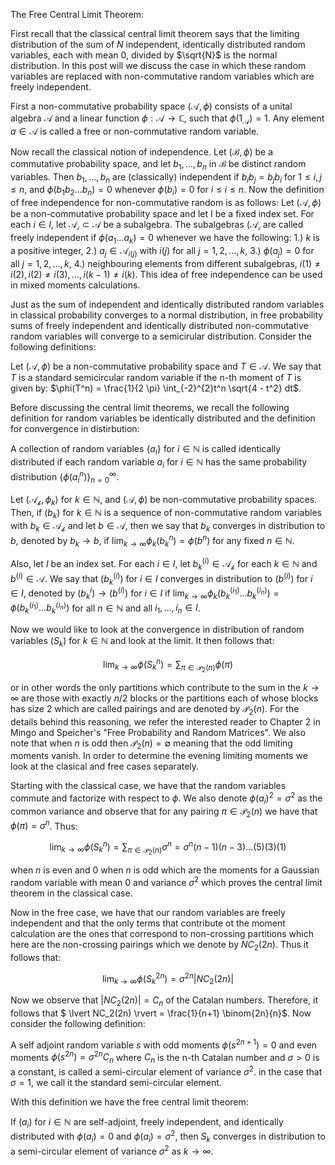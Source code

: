 The Free Central Limit Theorem:


First recall that the classical central limit theorem says that the limiting distribution of the sum of $N$ independent, identically distributed random variables, each with mean $0$, divided by $\sqrt{N}$ is the normal distribution. In this post will we discuss the case in which these random variables are replaced with non-commutative random variables which are freely independent. 

First a non-commutative probability space $(\mathcal{A},\phi)$ consists of a unital algebra $\mathcal{A}$ and a linear function $\phi: \mathcal{A} \rightarrow \mathbb{C}$, such that $\phi(1_{\mathcal{A}}) = 1$. Any element $a \in \mathcal{A}$ is called a free or non-commutative random variable. 

Now recall the classical notion of independence. Let $(\mathcal{B}, \phi)$ be a commutative probability space, and let $b_1, ..., b_n$ in $\mathcal{B}$ be distinct random variables. Then $b_1,...,b_n$ are (classically) independent if $b_i b_j = b_j b_i$ for $1 \leq i, j \leq n$, and $\phi(b_1 b_2 ... b_n) = 0$ whenever $\phi(b_i) = 0$ for $i \leq i \leq n$. Now the definition of free independence for non-commutative random is as follows: Let $(\mathcal{A}, \phi)$ be a non-commutative probability space and let I be a fixed index set. For each $i \in I$, let $\mathcal{A_i} \subset \mathcal{A}$ be a subalgebra. The subalgebras $(\mathcal{A_i}$ are called freely independent if $\phi(a_1 ... a_k) = 0$ whenever we have the following: 1.) $k$ is a positive integer, 2.) $a_j \in \mathcal{A}_{i(j)}$ with $i(j)$ for all $j = 1,2,...,k$, 3.) $\phi(a_j) = 0$ for all $j = 1,2,...,k$, 4.) neighbouring elements from different subalgebras, $i(1) \neq i(2), i(2) \neq i(3), ... , i(k-1) \neq i(k)$. This idea of free independence can be used in mixed moments calculations. 

Just as the sum of independent and identically distributed random variables in classical probability converges to a normal distribution, in free probability sums of freely independent and identically distributed non-commutative random variables will converge to a semicirular distribution. Consider the following definitions:

Let $(\mathcal{A},\phi)$ be a non-commutative probability space and $T \in \mathcal{A}$. We say that $T$ is a standard semicircular random variable if the n-th moment of $T$ is given by: $\phi(T^n) = \frac{1}{2 \pi} \int_{-2}^{2}t^n \sqrt{4 - t^2} dt$.

Before discussing the central limit theorems, we recall the following definition for random variables be identically distributed and the definition for convergence in distirbution:

A collection of random variables $\{ a_i \}$ for $i \in \mathbb{N}$ is called identically distributed if each random variable $a_i$ for $i \in \mathbb{N}$ has the same probability distribution $\{\phi(a_i^n)\}^{\infty}_{n = 0}$. 

Let $(\mathcal{A_k}, \phi_k)$ for $k \in \mathbb{N}$, and $(\mathcal{A}, \phi)$ be non-commutative probability spaces. Then, if $(b_k)$ for $k \in \mathbb{N}$ is a sequence of non-commutative random variables with $b_k \in \mathcal{A_k}$ and let $b \in \mathcal{A}$, then we say that $b_k$ converges in distribution to $b$, denoted by $b_k \rightarrow b$, if $\lim_{k \rightarrow \infty} \phi_k(b_k^n) = \phi(b^n)$ for any fixed $n \in \mathbb{N}$. 

Also, let $I$ be an index set. For each $i \in I$, let $b_k^{(i)} \in \mathcal{A_k}$ for each $k \in \mathbb{N}$ and $b^{(i)} \in \mathcal{A}$. We say that $(b_k^{(i)})$ for $i \in I$ converges in distribution to $(b^{(i)})$ for $i \in I$, denoted by $(b_k^{i}) \rightarrow (b^{(i)})$ for $i \in I$ if $\lim_{k \rightarrow \infty} \phi_k(b_k^{(i_1)} ... b_k^{(i_n)}) = \phi(b_k^{(i_1)} ... b_k^{(i_n)})$ for all $n \in \mathbb{N}$ and all $i_1,...,i_n \in I$. 

Now we would like to look at the convergence in distribution of random variables $(S_k)$ for $k \in \mathbb{N}$ and look at the limit. It then follows that: 

$$\lim_{k \rightarrow \infty} \phi(S_k^n) = \sum_{\pi \in \mathcal{P_2}(n)} \phi(\pi)$$

or in other words the only partitions which contribute to the sum in the $k \rightarrow \infty$ are those with exactly $n/2$ blocks or the partitions each of whose blocks has size $2$ which are called pairings and are denoted by $\mathcal{P_2}(n)$. For the details behind this reasoning, we refer the interested reader to Chapter 2 in Mingo and Speicher's "Free Probability and Random Matrices". We also note that when $n$ is odd then $\mathcal{P_2}(n) = \emptyset$ meaning that the odd limiting moments vanish. In order to determine the evening limiting moments we look at the clasical and free cases separately. 

Starting with the classical case, we have that the random variables commute and factorize with respect to $\phi$. We also denote $\phi(a_i)^2 = \sigma^2$ as the common variance and observe that for any pairing $\pi \in \mathcal{P_2}(n)$ we have that $\phi(\pi) = \sigma^n$. Thus:

$$ \lim_{k \rightarrow \infty} \phi(S_k^n) = \sum_{\pi \in \mathcal{P_2}(n)} \sigma^n = \sigma^n (n-1)(n-3)...(5)(3)(1)$$ 

when $n$ is even and $0$ when $n$ is odd which are the moments for a Gaussian random variable with mean $0$ and variance $\sigma^2$ which proves the central limit theorem in the classical case. 

Now in the free case, we have that our random variables are freely independent and that the only terms that contribute ot the moment calculation are the ones that correspond to non-crossing partitions which here are the non-crossing pairings which we denote by $NC_2(2n)$. Thus it follows that: 

$$\lim_{k \rightarrow \infty} \phi(S_k^{2n}) = \sigma^{2n} \lvert NC_2(2n) \rvert$$

Now we observe that $\lvert NC_2(2n)\rvert = C_n$ of the Catalan numbers. Therefore, it follows that $ \lvert NC_2(2n) \rvert = \frac{1}{n+1} \binom{2n}{n}$. Now consider the following definition:

A self adjoint random variable $s$ with odd moments $\phi(s^{2n+1}) = 0$ and even moments $\phi(s^{2n}) = \sigma^{2n}C_n$ where $C_n$ is the n-th Catalan number and $\sigma>0$ is a constant, is called a semi-circular element of variance $\sigma^2$. in the case that $\sigma = 1$, we call it the standard semi-circular element. 

With this definition we have the free central limit theorem:

If $(a_i)$ for $i \in \mathbb{N}$ are self-adjoint, freely independent, and identically distributed with $\phi(a_i) = 0$ and $\phi(a_i) = \sigma^2$, then $S_k$ converges in distribution to a semi-circular element of variance $\sigma^2$ as $k \rightarrow \infty$. 



























